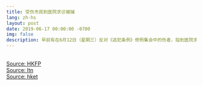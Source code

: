 ```yaml
---
title: 受伤市民到医院求诊被捕
lang: zh-hs
layout: post
date: 2019-06-17 00:00:00 -0700
img: false
description: 早前有在6月12日（星期三）反对《逃犯条例》修例集会中的伤者，指到医院求医期间，向医护表示曾赴占领区后，被警方以涉暴动罪拘捕。立法会医学界议员陈沛然针对医管局泄露病人私隐问题召开记者会，直指已有证据证明医管局管理层人员泄露病人资料，同时促请当局尽快召开记者会交代事件。
---
```


<br>[Source: HKFP](https://www.hongkongfp.com/2019/06/17/police-can-access-full-details-injured-protesters-hospital-says-medical-sector-lawmaker-following-patient-arrests/)
<br>[Source: ltn](https://news.ltn.com.tw/news/world/breakingnews/2825226)
<br>[Source: hket](https://topick.hket.com/article/2378545/%E3%80%90%E5%8F%8D%E9%80%81%E4%B8%AD%E3%80%91%E5%8F%97%E5%82%B7%E7%A4%BA%E5%A8%81%E8%80%85%E5%85%AC%E9%99%A2%E6%B1%82%E8%A8%BA%E5%BE%8C%E8%A2%AB%E6%8D%95%E3%80%80%E9%99%B3%E6%B2%9B%E7%84%B6%EF%BC%9A%E9%86%AB%E7%AE%A1%E5%B1%80%E5%A4%A7%E5%9E%8B%E6%B4%A9%E9%9C%B2%E7%97%85%E4%BA%BA%E8%B3%87%E6%96%99)